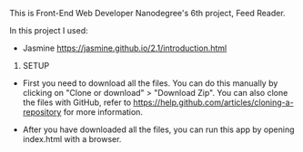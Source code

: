This is Front-End Web Developer Nanodegree's 6th project, Feed Reader. 

In this project I used:
- Jasmine https://jasmine.github.io/2.1/introduction.html

1. SETUP 

  - First you need to download all the files. You can do this manually by clicking on "Clone or download" > "Download Zip". You can also       clone the files with GitHub, refer to https://help.github.com/articles/cloning-a-repository for more information.

  - After you have downloaded all the files, you can run this app by opening index.html with a browser.

